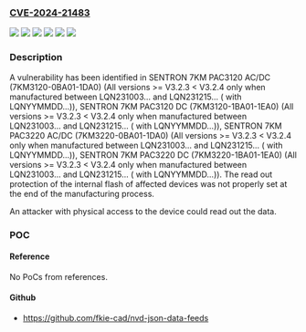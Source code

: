 ### [CVE-2024-21483](https://cve.mitre.org/cgi-bin/cvename.cgi?name=CVE-2024-21483)
![](https://img.shields.io/static/v1?label=Product&message=SENTRON%207KM%20PAC3120%20AC%2FDC&color=blue)
![](https://img.shields.io/static/v1?label=Product&message=SENTRON%207KM%20PAC3120%20DC&color=blue)
![](https://img.shields.io/static/v1?label=Product&message=SENTRON%207KM%20PAC3220%20AC%2FDC&color=blue)
![](https://img.shields.io/static/v1?label=Product&message=SENTRON%207KM%20PAC3220%20DC&color=blue)
![](https://img.shields.io/static/v1?label=Version&message=V3.2.3%3C%20V3.2.4%20&color=brighgreen)
![](https://img.shields.io/static/v1?label=Vulnerability&message=CWE-284%3A%20Improper%20Access%20Control&color=brighgreen)

### Description

A vulnerability has been identified in SENTRON 7KM PAC3120 AC/DC (7KM3120-0BA01-1DA0) (All versions >= V3.2.3 < V3.2.4 only when manufactured between LQN231003... and LQN231215... ( with LQNYYMMDD...)), SENTRON 7KM PAC3120 DC (7KM3120-1BA01-1EA0) (All versions >= V3.2.3 < V3.2.4 only when manufactured between LQN231003... and LQN231215... ( with LQNYYMMDD...)), SENTRON 7KM PAC3220 AC/DC (7KM3220-0BA01-1DA0) (All versions >= V3.2.3 < V3.2.4 only when manufactured between LQN231003... and LQN231215... ( with LQNYYMMDD...)), SENTRON 7KM PAC3220 DC (7KM3220-1BA01-1EA0) (All versions >= V3.2.3 < V3.2.4 only when manufactured between LQN231003... and LQN231215... ( with LQNYYMMDD...)). The read out protection of the internal flash of affected devices was not properly set at the end of the manufacturing process.An attacker with physical access to the device could read out the data.

### POC

#### Reference
No PoCs from references.

#### Github
- https://github.com/fkie-cad/nvd-json-data-feeds

